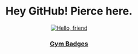<h1 align="center">Hey GitHub! Pierce here.</h1>

<p align="center">
  <a target="_blank" rel="noopener noreferrer" href="https://www.red-wheelbarrow.com">
    <img src="https://img.shields.io/badge/hello-friend-critical?style=for-the-badge" alt="Hello, friend">
  </a>
</p>

<h3 align="center"><a href="docs/badges.md">Gym Badges</a></h3>
